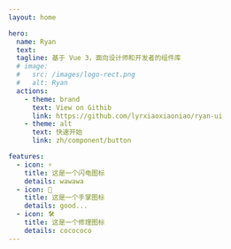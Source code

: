 ```yaml
---
layout: home

hero:
  name: Ryan
  text:
  tagline: 基于 Vue 3，面向设计师和开发者的组件库
  # image:
  #   src: /images/logo-rect.png
  #   alt: Ryan
  actions:
    - theme: brand
      text: View on Githib
      link: https://github.com/lyrxiaoxiaoniao/ryan-ui
    - theme: alt
      text: 快速开始
      link: zh/component/button

features:
  - icon: ⚡️
    title: 这是一个闪电图标
    details: wawawa
  - icon: 🖖
    title: 这是一个手掌图标
    details: good...
  - icon: 🛠️
    title: 这是一个修理图标
    details: cocococo
---
```

